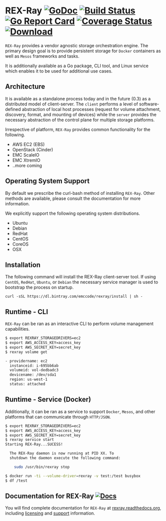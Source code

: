 # REX-Ray [![GoDoc](https://godoc.org/github.com/emccode/rexray?status.svg)](http://godoc.org/github.com/emccode/rexray) [![Build Status](http://travis-ci.org/emccode/rexray.svg?branch=master)](https://travis-ci.org/emccode/rexray) [![Go Report Card](http://goreportcard.com/badge/emccode/rexray)](http://goreportcard.com/report/emccode/rexray) [![Coverage Status](http://coveralls.io/repos/emccode/rexray/badge.svg?branch=master&service=github&i=3)](https://coveralls.io/github/emccode/rexray?branch=master) [ ![Download](http://api.bintray.com/packages/emccode/rexray/stable/images/download.svg) ](https://dl.bintray.com/emccode/rexray/stable/latest/)

`REX-Ray` provides a vendor agnostic storage orchestration engine.  The primary design goal is to provide persistent storage for `Docker` containers as well as `Mesos` frameworks and tasks.

It is additionally available as a Go package, CLI tool, and Linux service which enables it to be used for additional use cases.

## Architecture
It is available as a standalone process today and in the future (0.3) as a distributed model of client-server.  The `client` performs a level of software-defined abstraction of local host processes (request for volume attachment, discovery, format, and mounting of devices) while the `server` provides the necessary abstraction of the control plane for multiple storage platforms.

Irrespective of platform, `REX-Ray` provides common functionality for the following.
- AWS EC2 (EBS)
- OpenStack (Cinder)
- EMC ScaleIO
- EMC XtremIO
- ..more coming

## Operating System Support
By default we prescribe the curl-bash method of installing `REX-Ray`.  Other methods are available, please consult the documentation for more information.


We explicitly support the following operating system distributions.
- Ubuntu
- Debian
- RedHat
- CentOS
- CoreOS
- OSX

## Installation
The following command will install the REX-Ray client-server tool.  If using `CentOS`, `RedHat`, `Ubuntu`, or `Debian` the necessary service manager is used to bootstrap the process on startup.  

`curl -sSL https://dl.bintray.com/emccode/rexray/install | sh -`

## Runtime - CLI
`REX-Ray` can be ran as an interactive CLI to perform volume management capabilities.

```bash
$ export REXRAY_STORAGEDRIVERS=ec2
$ export AWS_ACCESS_KEY=access_key
$ export AWS_SECRET_KEY=secret_key
$ rexray volume get

- providername: ec2
  instanceid: i-695bb6ab
  volumeid: vol-dedbadc3
  devicename: /dev/sda1
  region: us-west-1
  status: attached
```

## Runtime - Service (Docker)
Additionally, it can be ran as a service to support `Docker`, `Mesos`, and other platforms that can communicate through `HTTP/JSON`.

```bash
$ export REXRAY_STORAGEDRIVERS=ec2
$ export AWS_ACCESS_KEY=access_key
$ export AWS_SECRET_KEY=secret_key
$ rexray service start
Starting REX-Ray...SUCESS!

  The REX-Ray daemon is now running at PID XX. To
  shutdown the daemon execute the following command:

    sudo /usr/bin/rexray stop

$ docker run -ti --volume-driver=rexray -v test:/test busybox
$ df /test

```

## Documentation for REX-Ray [![Docs](https://readthedocs.org/projects/rexray/badge/?version=stable)](http://rexray.readthedocs.org/en/stable/)
You will find complete documentation for `REX-Ray` at [rexray.readthedocs.org](http://rexray.readthedocs.org/en/stable/), including
[licensing](http://rexray.readthedocs.org/en/stable/about/license/) and
[support](http://rexray.readthedocs.org/en/stable/#getting-help) information.
